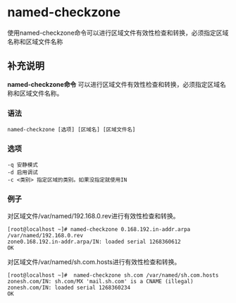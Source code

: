 #  named-checkzone

使用named-checkzone命令可以进行区域文件有效性检查和转换，必须指定区域名称和区域文件名称

##  补充说明

**named-checkzone命令** 可以进行区域文件有效性检查和转换，必须指定区域名称和区域文件名称。

###  语法

    
    
    named-checkzone [选项] [区域名] [区域文件名]
    

###  选项

    
    
    -q 安静模式
    -d 启用调试
    -c <类别> 指定区域的类别。如果没指定就使用IN
    

###  例子

对区域文件/var/named/192.168.0.rev进行有效性检查和转换。

    
    
    [root@localhost ~]# named-checkzone 0.168.192.in-addr.arpa /var/named/192.168.0.rev
    zone0.168.192.in-addr.arpa/IN: loaded serial 1268360612
    OK
    

对区域文件/var/named/sh.com.hosts进行有效性检查和转换。

    
    
    [root@localhost ~]#  named-checkzone sh.com /var/named/sh.com.hosts
    zonesh.com/IN: sh.com/MX 'mail.sh.com' is a CNAME (illegal)
    zonesh.com/IN: loaded serial 1268360234
    OK
    

